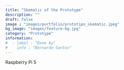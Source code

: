 ```yaml
---
title: "Skematic of the Prototype"
description: ""
draft: false
image : "images/portfolio/prototipo_skematic.jpeg"
bg_image: "images/feature-bg.jpg"
category: "Prototype"
information:
#  - label : "Done by"
#    info : "Bernardo Santos"
---
```


Raspberry Pi 5